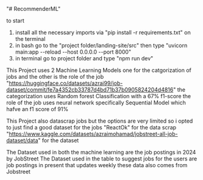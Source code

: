 "# RecommenderML" 

to start 

1. install all the necessary imports via "pip install -r requirements.txt" on the terminal
2. in bash go to the "project folder/landing-site/src" then type "uvicorn main:app --reload --host 0.0.0.0 --port 8000"
3. in terminal go to project folder and type "npm run dev"

This Project uses 2 Machine Learning Models one for the catgorization of jobs and the other is the role of the job
"https://huggingface.co/datasets/azrai99/job-dataset/commit/fe7a4352cb33787d4bd71b37b0905824204d4816"
the categorization uses Random forest Classification with a 67% f1-score
the role of the job uses neural network specifically Sequential Model which hafve an f1 score of 91%

This Project also datascrap jobs but the options are very limited so i opted to just find a good dataset for the jobs
"ReactOk" for the data scrap
"https://www.kaggle.com/datasets/azraimohamad/jobstreet-all-job-dataset/data" for the dataset

The Dataset used in both the machine learning are the job postings in 2024 by JobStreet
The Dataset used in the table to suggest jobs for the users are job postings in present that updates weekly these data also comes from Jobstreet
